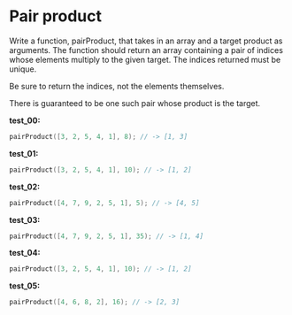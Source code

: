 # Pair product

Write a function, pairProduct, that takes in an array and a target product as arguments. The function should return an array containing a pair of indices whose elements multiply to the given target. The indices returned must be unique.

Be sure to return the indices, not the elements themselves.

There is guaranteed to be one such pair whose product is the target.

**test_00:**
```go
pairProduct([3, 2, 5, 4, 1], 8); // -> [1, 3]
```
**test_01:**
```go
pairProduct([3, 2, 5, 4, 1], 10); // -> [1, 2]
```
**test_02:**
```go
pairProduct([4, 7, 9, 2, 5, 1], 5); // -> [4, 5]
```
**test_03:**
```go
pairProduct([4, 7, 9, 2, 5, 1], 35); // -> [1, 4]
```
**test_04:**
```go
pairProduct([3, 2, 5, 4, 1], 10); // -> [1, 2]
```
**test_05:**
```go
pairProduct([4, 6, 8, 2], 16); // -> [2, 3]
```